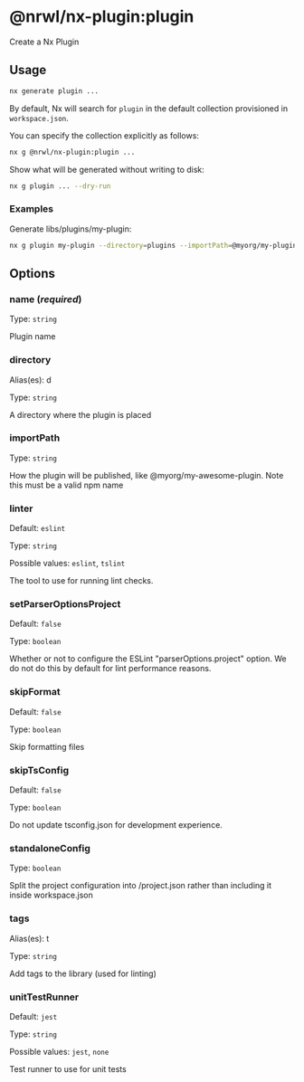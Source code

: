 # @nrwl/nx-plugin:plugin

Create a Nx Plugin

## Usage

```bash
nx generate plugin ...
```

By default, Nx will search for `plugin` in the default collection provisioned in `workspace.json`.

You can specify the collection explicitly as follows:

```bash
nx g @nrwl/nx-plugin:plugin ...
```

Show what will be generated without writing to disk:

```bash
nx g plugin ... --dry-run
```

### Examples

Generate libs/plugins/my-plugin:

```bash
nx g plugin my-plugin --directory=plugins --importPath=@myorg/my-plugin
```

## Options

### name (_**required**_)

Type: `string`

Plugin name

### directory

Alias(es): d

Type: `string`

A directory where the plugin is placed

### importPath

Type: `string`

How the plugin will be published, like @myorg/my-awesome-plugin. Note this must be a valid npm name

### linter

Default: `eslint`

Type: `string`

Possible values: `eslint`, `tslint`

The tool to use for running lint checks.

### setParserOptionsProject

Default: `false`

Type: `boolean`

Whether or not to configure the ESLint "parserOptions.project" option. We do not do this by default for lint performance reasons.

### skipFormat

Default: `false`

Type: `boolean`

Skip formatting files

### skipTsConfig

Default: `false`

Type: `boolean`

Do not update tsconfig.json for development experience.

### standaloneConfig

Type: `boolean`

Split the project configuration into <projectRoot>/project.json rather than including it inside workspace.json

### tags

Alias(es): t

Type: `string`

Add tags to the library (used for linting)

### unitTestRunner

Default: `jest`

Type: `string`

Possible values: `jest`, `none`

Test runner to use for unit tests
